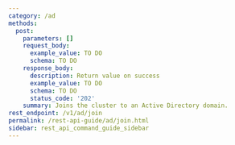 ```yaml
---
category: /ad
methods:
  post:
    parameters: []
    request_body:
      example_value: TO DO
      schema: TO DO
    response_body:
      description: Return value on success
      example_value: TO DO
      schema: TO DO
      status_code: '202'
    summary: Joins the cluster to an Active Directory domain.
rest_endpoint: /v1/ad/join
permalink: /rest-api-guide/ad/join.html
sidebar: rest_api_command_guide_sidebar
---
```

